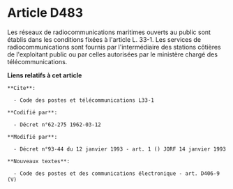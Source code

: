 # Article D483

Les réseaux de radiocommunications maritimes ouverts au public sont établis dans les conditions fixées à l'article L. 33-1.
Les services de radiocommunications sont fournis par l'intermédiaire des stations côtières de l'exploitant public ou par
celles autorisées par le ministère chargé des télécommunications.

**Liens relatifs à cet article**

	**Cite**:

	  - Code des postes et télécommunications L33-1

	**Codifié par**:

	  - Décret n°62-275 1962-03-12

	**Modifié par**:

	  - Décret n°93-44 du 12 janvier 1993 - art. 1 () JORF 14 janvier 1993

	**Nouveaux textes**:

	  - Code des postes et des communications électronique - art. D406-9 (V)
